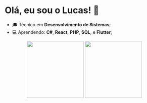 # Olá, eu sou o Lucas!  👋
* 🎓 Técnico em **Desenvolvimento de Sistemas**;
* 💻 Aprendendo: **C#**, **React**, **PHP**, **SQL**, e **Flutter**;
<div>
  <p align="center">
    <a heref="https://github.com/Luke2905">
    <img height="180em" src="https://githubreadmestats.vercel.app/apiusername=Luke2905&show_icons=true&theme=github_dark&include_all_commits=true&count_private=true"/>
      <img height="180em" src="https://github-readme-stats.vercel.app/api/top-langs/?username=Luke2905&layout=compact&langs_count=7&theme=github_dark"/>
  </p>
</div>  

